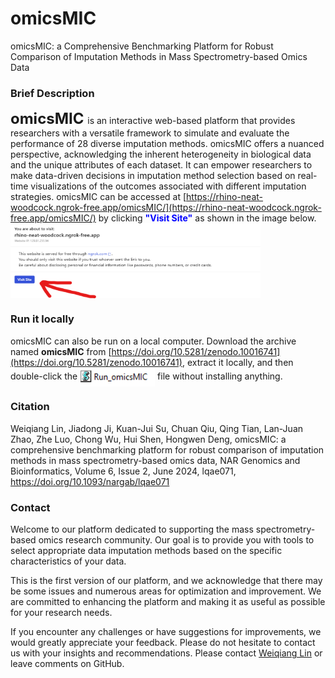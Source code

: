 # omicsMIC
omicsMIC: a Comprehensive Benchmarking Platform for Robust Comparison of Imputation Methods in Mass Spectrometry-based Omics Data
### Brief Description
**<font size='5'> omicsMIC </font>** is an interactive web-based platform that provides researchers with a versatile framework to simulate and evaluate the performance of 28 diverse imputation methods. omicsMIC offers a nuanced perspective, acknowledging the inherent heterogeneity in biological data and the unique attributes of each dataset. It can empower researchers to make data-driven decisions in imputation method selection based on real-time visualizations of the outcomes associated with different imputation strategies. omicsMIC can be accessed at [https://rhino-neat-woodcock.ngrok-free.app/omicsMIC/](https://rhino-neat-woodcock.ngrok-free.app/omicsMIC/) by clicking **<font color=blue>"Visit Site"</font>** as shown in the image below. <img src="Visit_Site.png" align="center" width="400" height="120" />

### Run it locally
omicsMIC can also be run on a local computer. Download the archive named **omicsMIC** from [https://doi.org/10.5281/zenodo.10016741](https://doi.org/10.5281/zenodo.10016741), extract it locally, and then double-click the <img src="Run_omicsMIC.png" align="center" width="120" height="30" /> file without installing anything.

### Citation

Weiqiang Lin, Jiadong Ji, Kuan-Jui Su, Chuan Qiu, Qing Tian, Lan-Juan Zhao, Zhe Luo, Chong Wu, Hui Shen, Hongwen Deng, omicsMIC: a comprehensive benchmarking platform for robust comparison of imputation methods in mass spectrometry-based omics data, NAR Genomics and Bioinformatics, Volume 6, Issue 2, June 2024, lqae071, https://doi.org/10.1093/nargab/lqae071

### Contact

Welcome to our platform dedicated to supporting the mass spectrometry-based omics research community. Our goal is to provide you with tools to select appropriate data imputation methods based on the specific characteristics of your data.

This is the first version of our platform, and we acknowledge that there may be some issues and numerous areas for optimization and improvement. We are committed to enhancing the platform and making it as useful as possible for your research needs.

If you encounter any challenges or have suggestions for improvements, we would greatly appreciate your feedback. Please do not hesitate to contact us with your insights and recommendations. Please contact [Weiqiang Lin](wlin8@tulane.edu) or leave comments on GitHub. 
